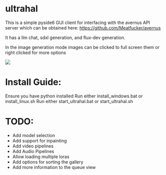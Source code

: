 # ultrahal

This is a simple pyside6 GUI client for interfacing with the avernus API server which can be obtained here: https://github.com/Meatfucker/avernus

It has a llm chat, sdxl generation, and flux-dev generation. 

In the image generation mode images can be clicked to full screen them or right clicked for more options

![](assets/ultrahal.gif)



# Install Guide:
Ensure you have python installed
Run either install_windows.bat or install_linux.sh
Run either start_ultrahal.bat or start_ultrahal.sh

# TODO:

- Add model selection
- Add support for inpainting
- Add video pipelines
- Add Audio Pipelines
- Allow loading multiple loras
- Add options for sorting the gallery
- Add more information to the queue view

